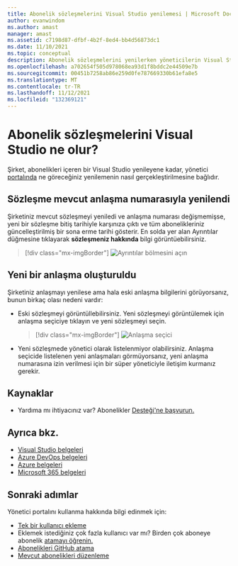 ```yaml
---
title: Abonelik sözleşmelerini Visual Studio yenilemesi | Microsoft Docs
author: evanwindom
ms.author: amast
manager: amast
ms.assetid: c7198d87-dfbf-4b2f-8ed4-bb4d56873dc1
ms.date: 11/10/2021
ms.topic: conceptual
description: Abonelik sözleşmelerini yenilerken yöneticilerin Visual Studio görmeleri gerektiğini öğrenin.
ms.openlocfilehash: a702654f505d978068ea93d1f8bddc2e44509e7b
ms.sourcegitcommit: 00451b7258ab86e259d0fe787669330b61efa8e5
ms.translationtype: MT
ms.contentlocale: tr-TR
ms.lasthandoff: 11/12/2021
ms.locfileid: "132369121"
---
```

# <a name="what-happens-when-visual-studio-subscription-agreements-are-renewed"></a>Abonelik sözleşmelerini Visual Studio ne olur?
Şirket, abonelikleri içeren bir Visual Studio yenileyene kadar, yönetici [portalında](https://manage.visualstudio.com) ne göreceğiniz yenilemenin nasıl gerçekleştirilmesine bağlıdır.  

## <a name="agreement-was-renewed-with-the-existing-agreement-number"></a>Sözleşme mevcut anlaşma numarasıyla yenilendi
Şirketiniz mevcut sözleşmeyi yeniledi ve anlaşma numarası değişmemişse, yeni bir sözleşme bitiş tarihiyle karşınıza çıktı ve tüm abonelikleriniz güncelleştirilmiş bir sona erme tarihi gösterir.  En solda yer alan Ayrıntılar düğmesine tıklayarak **sözleşmeniz hakkında** bilgi görüntüebilirsiniz. 
   > [!div class="mx-imgBorder"]
   > ![Ayrıntılar bölmesini açın](_img/agreement-renewals/details-button.png "Anlaşma bilgilerini görmek için Ayrıntılar düğmesine tıklayın.")

## <a name="a-new-agreement-was-created"></a>Yeni bir anlaşma oluşturuldu
Şirketiniz anlaşmayı yenilese ama hala eski anlaşma bilgilerini görüyorsanız, bunun birkaç olası nedeni vardır:
- Eski sözleşmeyi görüntüllebilirsiniz.  Yeni sözleşmeyi görüntülemek için anlaşma seçiciye tıklayın ve yeni sözleşmeyi seçin.  
   > [!div class="mx-imgBorder"]
   > ![Anlaşma seçici](_img/agreement-renewals/agreement-picker.png "Kullanılabilir anlaşmalardan seçim yapmak için anlaşma seçiciye tıklayın.")
- Yeni sözleşmede yönetici olarak listelenmiyor olabilirsiniz.  Anlaşma seçicide listelenen yeni anlaşmaları görmüyorsanız, yeni anlaşma numarasına izin verilmesi için bir süper yöneticiyle iletişim kurmanız gerekir.  

## <a name="resources"></a>Kaynaklar
- Yardıma mı ihtiyacınız var?  Abonelikler [Desteği'ne başvurun.](https://aka.ms/vsadminhelp)

## <a name="see-also"></a>Ayrıca bkz.
- [Visual Studio belgeleri](/visualstudio/)
- [Azure DevOps belgeleri](/azure/devops/)
- [Azure belgeleri](/azure/)
- [Microsoft 365 belgeleri](/microsoft-365/)

## <a name="next-steps"></a>Sonraki adımlar
Yönetici portalını kullanma hakkında bilgi edinmek için:
- [Tek bir kullanıcı ekleme](assign-license.md)
- Eklemek istediğiniz çok fazla kullanıcı var mı?  Birden çok aboneye abonelik [atamayı öğrenin.](assign-license-bulk.md)
- [Abonelikleri GitHub atama](assign-github.md)
- [Mevcut abonelikleri düzenleme](edit-license.md)